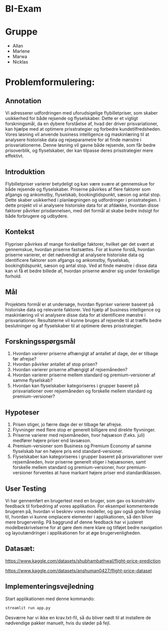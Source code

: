 # BI-Exam

# Gruppe

- Allan
- Marlene
- Marwa
- Nicklas

# Problemformulering:

## Annotation
Vi adresserer udfordringen med uforudsigelige flybilletpriser, som skaber usikkerhed for både rejsende og flyselskaber. 
Dette er et vigtigt forskningsmål, da en dybere forståelse af, hvad der driver prisvariationer, kan hjælpe med at optimere prisstrategier og forbedre kundetilfredsheden. 
Vores løsning vil anvende business intelligence og maskinlæring til at analysere historiske data og rejseparametre for at finde mønstre i prisvariationerne.
Denne løsning vil gavne både rejsende, som får bedre prisoverblik, og flyselskaber, der kan tilpasse deres prisstrategier mere effektivt.

## Introduktion
Flybilletpriser varierer betydeligt og kan være svære at gennemskue for både rejsende og flyselskaber. 
Priserne påvirkes af flere faktorer som afgangs og ankomstby, flyselskab, bookingtidspunkt, sæson og antal stop. Dette skaber usikkerhed i planlægningen og udfordringer i prisstrategien. 
I dette projekt vil vi analysere historiske data for at afdække, hvordan disse faktorer påvirker prisdannelsen, med det formål at skabe bedre indsigt for både forbrugere og udbydere.

## Kontekst
Flypriser påvirkes af mange forskellige faktorer, hvilket gør det svært at gennemskue, hvordan priserne fastsættes. 
For at kunne forstå, hvordan priserne varierer, er det nødvendigt at analysere historiske data og identificere faktorer som afgangs og ankomstby, flyselskab, bookingtidspunkt, sæson og antal stop. 
Ved at finde mønstre i disse data kan vi få et bedre billede af, hvordan priserne ændrer sig under forskellige forhold.

## Mål
Projektets formål er at undersøge, hvordan flypriser varierer baseret på historiske data og relevante faktorer. 
Ved hjælp af business intelligence og maskinlæring vil vi analysere disse data for at identificere mønstre i prisvariationer. 
Resultaterne vil kunne bruges af rejsende til at træffe bedre beslutninger og af flyselskaber til at optimere deres prisstrategier.

## Forskningsspørgsmål

1. Hvordan varierer priserne afhængigt af antallet af dage, der er tilbage før afrejse?
2. Hvordan påvirker antallet af stop prisen?
3. Hvordan varierer priserne afhængigt af rejsemåneden?
4. Hvordan varierer priserne mellem standard og premium-versioner af samme flyselskab?
5. Hvordan kan flyselskaber kategoriseres i grupper baseret på prisvariationer over rejsemåneden og forskelle mellem standard og premium-versioner?

## Hypoteser
1. Prisen stiger, jo færre dage der er tilbage før afrejse.
2. Flyvninger med flere stop er generelt billigere end direkte flyvninger.
3. Priserne varierer med rejsemåneden, hvor højsæson (f.eks. juli) medfører højere priser end lavsæson.
4. Premium-versioner som Business og Premium Economy af samme flyselskab har en højere pris end standard-versioner.
5. Flyselskaber kan kategoriseres i grupper baseret på prisvariationer over rejsemåneden, hvor priserne generelt stiger i højsæsonen, samt forskelle mellem standard og premium-versioner, hvor premium-versioner forventes at have markant højere priser end standardklassen.

## User Testing
Vi har gennemført en brugertest med en bruger, som gav os konstruktiv feedback til forbedring af vores applikation. For eksempel kommenterede brugeren på, hvordan vi beskrev vores modeller, og gav også gode forslag til, hvordan vi kunne omplacere elementer i applikationen, så den bliver mere brugervenlig.
På baggrund af denne feedback har vi justeret modelbeskrivelserne for at gøre dem mere klare og tilføjet bedre navigation og layoutændringer i applikationen for at øge brugervenligheden.
   
## Datasæt:

https://www.kaggle.com/datasets/shubhambathwal/flight-price-prediction

https://www.kaggle.com/datasets/anshuman0427/flight-price-dataset

## Implementeringsvejledning

Start applikationen med denne kommando:

```bash
streamlit run app.py
```
Desværre har vi ikke en krav.txt-fil, så du bliver nødt til at installere de nødvendige pakker manuelt, hvis du støder på fejl.
